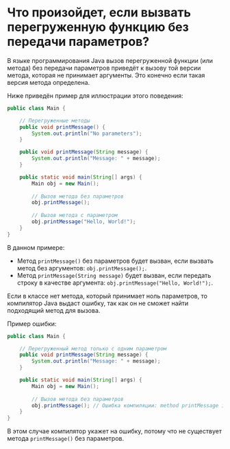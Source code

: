 # Что произойдет, если вызвать перегруженную функцию без передачи параметров?

В языке программирования Java вызов перегруженной функции (или метода) без передачи параметров приведёт к вызову той версии метода, которая не принимает аргументы. Это конечно если такая версия метода определена.

Ниже приведён пример для иллюстрации этого поведения:

```java
public class Main {

    // Перегруженные методы
    public void printMessage() {
        System.out.println("No parameters");
    }

    public void printMessage(String message) {
        System.out.println("Message: " + message);
    }

    public static void main(String[] args) {
        Main obj = new Main();
        
        // Вызов метода без параметров
        obj.printMessage();
        
        // Вызов метода с параметром
        obj.printMessage("Hello, World!");
    }
}
```

В данном примере:

- Метод `printMessage()` без параметров будет вызван, если вызвать метод без аргументов: `obj.printMessage();`.
- Метод `printMessage(String message)` будет вызван, если передать строку в качестве аргумента: `obj.printMessage("Hello, World!");`.

Если в классе нет метода, который принимает ноль параметров, то компилятор Java выдаст ошибку, так как он не сможет найти подходящий метод для вызова.

Пример ошибки:

```java
public class Main {

    // Перегруженный метод только с одним параметром
    public void printMessage(String message) {
        System.out.println("Message: " + message);
    }

    public static void main(String[] args) {
        Main obj = new Main();
        
        // Вызов метода без параметров
        obj.printMessage(); // Ошибка компиляции: method printMessage in class Main cannot be applied to given types;
    }
}
```

В этом случае компилятор укажет на ошибку, потому что не существует метода `printMessage()` без параметров.